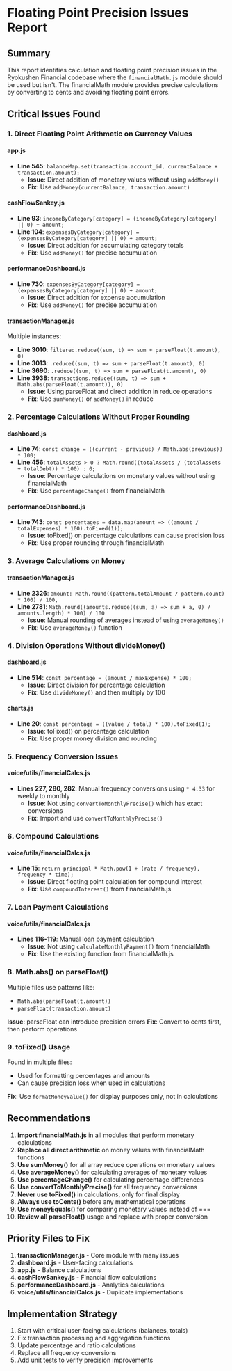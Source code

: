 # Floating Point Precision Issues Report

## Summary
This report identifies calculation and floating point precision issues in the Ryokushen Financial codebase where the `financialMath.js` module should be used but isn't. The financialMath module provides precise calculations by converting to cents and avoiding floating point errors.

## Critical Issues Found

### 1. Direct Floating Point Arithmetic on Currency Values

#### app.js
- **Line 545**: `balanceMap.set(transaction.account_id, currentBalance + transaction.amount);`
  - **Issue**: Direct addition of monetary values without using `addMoney()`
  - **Fix**: Use `addMoney(currentBalance, transaction.amount)`

#### cashFlowSankey.js
- **Line 93**: `incomeByCategory[category] = (incomeByCategory[category] || 0) + amount;`
- **Line 104**: `expensesByCategory[category] = (expensesByCategory[category] || 0) + amount;`
  - **Issue**: Direct addition for accumulating category totals
  - **Fix**: Use `addMoney()` for precise accumulation

#### performanceDashboard.js
- **Line 730**: `expensesByCategory[category] = (expensesByCategory[category] || 0) + amount;`
  - **Issue**: Direct addition for expense accumulation
  - **Fix**: Use `addMoney()` for precise accumulation

#### transactionManager.js
Multiple instances:
- **Line 3010**: `filtered.reduce((sum, t) => sum + parseFloat(t.amount), 0)`
- **Line 3013**: `.reduce((sum, t) => sum + parseFloat(t.amount), 0)`
- **Line 3690**: `.reduce((sum, t) => sum + parseFloat(t.amount), 0)`
- **Line 3938**: `transactions.reduce((sum, t) => sum + Math.abs(parseFloat(t.amount)), 0)`
  - **Issue**: Using parseFloat and direct addition in reduce operations
  - **Fix**: Use `sumMoney()` or `addMoney()` in reduce

### 2. Percentage Calculations Without Proper Rounding

#### dashboard.js
- **Line 74**: `const change = ((current - previous) / Math.abs(previous)) * 100;`
- **Line 456**: `totalAssets > 0 ? Math.round((totalAssets / (totalAssets + totalDebt)) * 100) : 0;`
  - **Issue**: Percentage calculations on monetary values without using financialMath
  - **Fix**: Use `percentageChange()` from financialMath

#### performanceDashboard.js
- **Line 743**: `const percentages = data.map(amount => ((amount / totalExpenses) * 100).toFixed(1));`
  - **Issue**: toFixed() on percentage calculations can cause precision loss
  - **Fix**: Use proper rounding through financialMath

### 3. Average Calculations on Money

#### transactionManager.js
- **Line 2326**: `amount: Math.round((pattern.totalAmount / pattern.count) * 100) / 100,`
- **Line 2781**: `Math.round((amounts.reduce((sum, a) => sum + a, 0) / amounts.length) * 100) / 100`
  - **Issue**: Manual rounding of averages instead of using `averageMoney()`
  - **Fix**: Use `averageMoney()` function

### 4. Division Operations Without divideMoney()

#### dashboard.js
- **Line 514**: `const percentage = (amount / maxExpense) * 100;`
  - **Issue**: Direct division for percentage calculation
  - **Fix**: Use `divideMoney()` and then multiply by 100

#### charts.js
- **Line 20**: `const percentage = ((value / total) * 100).toFixed(1);`
  - **Issue**: toFixed() on percentage calculation
  - **Fix**: Use proper money division and rounding

### 5. Frequency Conversion Issues

#### voice/utils/financialCalcs.js
- **Lines 227, 280, 282**: Manual frequency conversions using `* 4.33` for weekly to monthly
  - **Issue**: Not using `convertToMonthlyPrecise()` which has exact conversions
  - **Fix**: Import and use `convertToMonthlyPrecise()`

### 6. Compound Calculations

#### voice/utils/financialCalcs.js
- **Line 15**: `return principal * Math.pow(1 + (rate / frequency), frequency * time);`
  - **Issue**: Direct floating point calculation for compound interest
  - **Fix**: Use `compoundInterest()` from financialMath.js

### 7. Loan Payment Calculations

#### voice/utils/financialCalcs.js
- **Lines 116-119**: Manual loan payment calculation
  - **Issue**: Not using `calculateMonthlyPayment()` from financialMath
  - **Fix**: Use the existing function from financialMath.js

### 8. Math.abs() on parseFloat()

Multiple files use patterns like:
- `Math.abs(parseFloat(t.amount))`
- `parseFloat(transaction.amount)`
  
**Issue**: parseFloat can introduce precision errors
**Fix**: Convert to cents first, then perform operations

### 9. toFixed() Usage

Found in multiple files:
- Used for formatting percentages and amounts
- Can cause precision loss when used in calculations
  
**Fix**: Use `formatMoneyValue()` for display purposes only, not in calculations

## Recommendations

1. **Import financialMath.js** in all modules that perform monetary calculations
2. **Replace all direct arithmetic** on money values with financialMath functions
3. **Use sumMoney()** for all array reduce operations on monetary values
4. **Use averageMoney()** for calculating averages of monetary values
5. **Use percentageChange()** for calculating percentage differences
6. **Use convertToMonthlyPrecise()** for all frequency conversions
7. **Never use toFixed()** in calculations, only for final display
8. **Always use toCents()** before any mathematical operations
9. **Use moneyEquals()** for comparing monetary values instead of ===
10. **Review all parseFloat()** usage and replace with proper conversion

## Priority Files to Fix

1. **transactionManager.js** - Core module with many issues
2. **dashboard.js** - User-facing calculations
3. **app.js** - Balance calculations
4. **cashFlowSankey.js** - Financial flow calculations
5. **performanceDashboard.js** - Analytics calculations
6. **voice/utils/financialCalcs.js** - Duplicate implementations

## Implementation Strategy

1. Start with critical user-facing calculations (balances, totals)
2. Fix transaction processing and aggregation functions
3. Update percentage and ratio calculations
4. Replace all frequency conversions
5. Add unit tests to verify precision improvements
